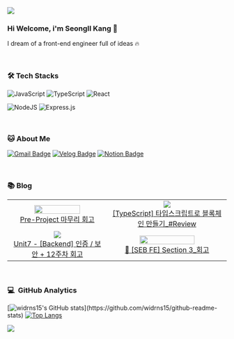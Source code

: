 <img src="https://capsule-render.vercel.app/api?type=waving&color=timeGradient&height=200&section=header" />

### Hi Welcome, i'm SeongIl Kang 👋
I dream of a front-end engineer full of ideas 🔥
</div>
<br/>

### 🛠️ Tech Stacks

![JavaScript](https://img.shields.io/badge/javascript-%23323330.svg?style=for-the-badge&logo=javascript&logoColor=%23F7DF1E)
![TypeScript](https://img.shields.io/badge/typescript-%23007ACC.svg?style=for-the-badge&logo=typescript&logoColor=white)
![React](https://img.shields.io/badge/react-%2320232a.svg?style=for-the-badge&logo=react&logoColor=%2361DAFB)

![NodeJS](https://img.shields.io/badge/node.js-6DA55F?style=for-the-badge&logo=node.js&logoColor=white)
![Express.js](https://img.shields.io/badge/express.js-%23404d59.svg?style=for-the-badge&logo=express&logoColor=%2361DAFB)


<br/>


### 🐱 About Me

[![Gmail Badge](https://img.shields.io/badge/Gmail-d14836?style=flat-square&logo=Gmail&logoColor=white&link=mailto:widrns18@gmail.com)](widrns18@gmail.com)
[![Velog Badge](https://img.shields.io/badge/Velog-20C997?style=flat-square&logo=Velog&logoColor=white&link=https://velog.io/@widrns15)](https://velog.io/@widrns15)
[![Notion Badge](https://img.shields.io/badge/Notion-000000?style=flat-square&logo=Notion&logoColor=white&link=https://giant-cayenne-9ba.notion.site/c32213594e034193a376be78d957f708?v=2bb4ff872602410bb0083a4eafa59daf)](https://giant-cayenne-9ba.notion.site/c32213594e034193a376be78d957f708?v=2bb4ff872602410bb0083a4eafa59daf)
  
<br/>


### 📚 Blog
<table ><tbody>
  <tr>
<td align="center">
    <a href="https://velog.io/@widrns15/Pre-Project-%EB%A7%88%EB%AC%B4%EB%A6%AC-%ED%9A%8C%EA%B3%A0">
        <img width="70%" src="https://velog.velcdn.com/images/widrns15/post/e0779f86-898e-4036-9675-2628a5418476/image.png"/><br/>
        <div>Pre-Project 마무리 회고</div>
    </a>
</td>
<td align="center">
    <a href="https://velog.io/@widrns15/TypeScript-%ED%83%80%EC%9E%85%EC%8A%A4%ED%81%AC%EB%A6%BD%ED%8A%B8%EB%A1%9C-%EB%B8%94%EB%A1%9D%EC%B2%B4%EC%9D%B8-%EB%A7%8C%EB%93%A4%EA%B8%B0Review">
        <img src="https://velog.velcdn.com/images/widrns15/post/95124f99-befa-4741-9668-0d7bf350cf21/image.webp"/><br/>
        <div>[TypeScript] 타입스크립트로 블록체인 만들기_#Review</div>
    </a>
</td>
  </tr>
<tr>
<td align="center">
    <a href="https://velog.io/@widrns15/Unit7-Backend-%EC%9D%B8%EC%A6%9D-%EB%B3%B4%EC%95%88">
        <img src="https://velog.velcdn.com/images/widrns15/post/5537fb59-1836-4bff-b31a-916557fd7aa3/image.jpg"/><br/>
        <div>Unit7 - [Backend] 인증 / 보안 + 12주차 회고</div>
    </a>
</td>
  <td align="center">
    <a href="https://velog.io/@widrns15/12-13%EC%A3%BC%EC%B0%A8-TIL-%ED%9A%8C%EA%B3%A0">
        <img width="70%" src="https://velog.velcdn.com/images/widrns15/post/b9b043e8-0d28-457a-a4c0-80b24f410127/image.png"/><br/>
        <div>🌟 [SEB FE] Section 3_회고</div>
    </a>
</td>
  </tr>
</tbody>
</table>

<br/>


### 💻 &nbsp;GitHub Analytics

[![widrns15's GitHub stats](https://github-readme-stats.vercel.app/api?username=widrns15&show_icons=true&theme=algolia&include_all_commits=true&count_private=true")](https://github.com/widrns15/github-readme-stats)
[![Top Langs](https://github-readme-stats.vercel.app/api/top-langs/?username=widrns15&layout=compact&theme=algolia)](https://github.com/widrns15/github-readme-stats)

<img src="https://capsule-render.vercel.app/api?type=waving&color=timeGradient&height=200&section=footer" />
